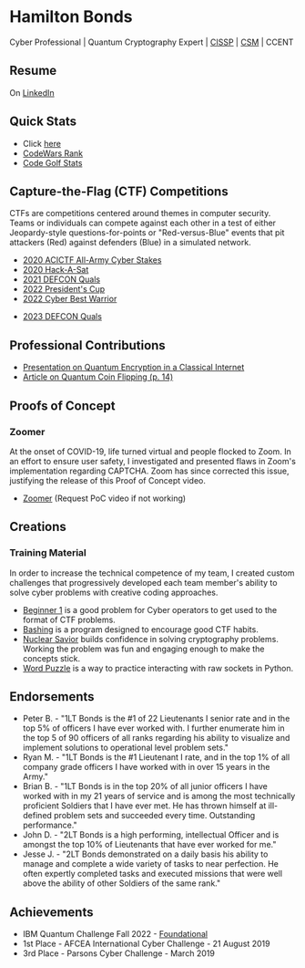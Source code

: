 # Hamilton Bonds
Cyber Professional | Quantum Cryptography Expert | [CISSP](https://www.credly.com/badges/3e4d80dc-37fd-40dd-86bc-a8e233745d9e/public_url) | [CSM](https://bcert.me/sjbkfeipq) | CCENT

## Resume
On [LinkedIn](https://linkedin.com/in/hamilton-bonds/)

## Quick Stats
- Click [here](https://hamilton-bonds.github.io/stats/stats.html)
- [CodeWars Rank](https://www.codewars.com/users/hamilton-bonds/badges/large)
- [Code Golf Stats](https://code.golf/golfers/hamilton-bonds)

## Capture-the-Flag (CTF) Competitions
CTFs are competitions centered around themes in computer security.  Teams or individuals can compete against each other in a test of either Jeopardy-style questions-for-points or "Red-versus-Blue" events that pit attackers (Red) against defenders (Blue) in a simulated network.

<!-- - [2019 Parsons CTF](https://hamilton-bonds.github.io/ctf/2019/2019_Parsons_CTF.html) -->
- [2020 ACICTF All-Army Cyber Stakes](https://hamilton-bonds.github.io/ctf/2020/2020_ACICTF_Cyber_Stakes.html)
- [2020 Hack-A-Sat](https://hamilton-bonds.github.io/ctf/2020/2020_Hack-A-Sat.html)
- [2021 DEFCON Quals](https://hamilton-bonds.github.io/ctf/2021/2021_DEFCON_Quals.html)
- [2022 President's Cup](https://hamilton-bonds.github.io/ctf/2022/2022_Presidents_Cup.html)
- [2022 Cyber Best Warrior](https://hamilton-bonds.github.io/ctf/2022/2022_Cyber_Best_Warrior.html)
<!-- - [2023 Hack-the-Box "Cyber Apocalypse"](https://hamilton-bonds.github.cio/ctf/2023/2023_HTB_Cyber_Apocalypse.html) -->
- [2023 DEFCON Quals](https://hamilton-bonds.github.io/ctf/2023/2023_DEFCON_Quals.html)

## Professional Contributions
- [Presentation on Quantum Encryption in a Classical Internet](https://www.dvidshub.net/video/870208/avengercon-vii-quantum-encryption-classical-internet)
- [Article on Quantum Coin Flipping (p. 14)](https://www.dvidshub.net/publication/issues/66602)

## Proofs of Concept

### Zoomer
At the onset of COVID-19, life turned virtual and people flocked to Zoom.  In an effort to ensure user safety, I investigated and presented flaws in Zoom's implementation regarding CAPTCHA.  Zoom has since corrected this issue, justifying the release of this Proof of Concept video.
- [Zoomer](https://hamilton-bonds.github.io/files/2020/ZoomerVideoPoC.webm) (Request PoC video if not  working)

## Creations

### Training Material
In order to increase the technical competence of my team, I created custom challenges that progressively developed each team member's ability to solve cyber problems with creative coding approaches.
- [Beginner 1](https://hamilton-bonds.github.io/creations/ctfpractice/02October2020/beginner_1/beginner_1.html) is a good problem for Cyber operators to get used to the format of CTF problems.
- [Bashing](https://hamilton-bonds.github.io/creations/ctfpractice/bashing/bashing.html) is a program designed to encourage good CTF habits.
- [Nuclear Savior](https://hamilton-bonds.github.io/creations/ctfpractice/nuclearsavior/nuclearsavior.html) builds confidence in solving cryptography problems.  Working the problem was fun and engaging enough to make the concepts stick.
- [Word Puzzle](https://hamilton-bonds.github.io/creations/ctfpractice/wordpuzzle/wordpuzzle.html) is a way to practice interacting with raw sockets in Python.

## Endorsements
- Peter B. - "1LT Bonds is the #1 of 22 Lieutenants I senior rate and in the top 5% of officers I have ever worked with.  I further enumerate him in the top 5 of 90 officers of all ranks regarding his ability to visualize and implement solutions to operational level problem sets."
- Ryan M. - "1LT Bonds is the #1 Lieutenant I rate, and in the top 1% of all company grade officers I have worked with in over 15 years in the Army."
- Brian B. - "1LT Bonds is in the top 20% of all junior officers I have worked with in my 21 years of service and is among the most technically proficient Soldiers that I have ever met.  He has thrown himself at ill-defined problem sets and succeeded every time.  Outstanding performance."
- John D. - "2LT Bonds is a high performing, intellectual Officer and is amongst the top 10% of Lieutenants that have ever worked for me."
- Jesse J. - "2LT Bonds demonstrated on a daily basis his ability to manage and complete a wide variety of tasks to near perfection.  He often expertly completed tasks and executed missions that were well above the ability of other Soldiers of the same rank."

## Achievements
- IBM Quantum Challenge Fall 2022 - [Foundational](https://www.credly.com/badges/dc689ec7-2bf7-4b84-b90c-92ddc65a0bf1/public_url)
- 1st Place - AFCEA International Cyber Challenge - 21 August 2019
- 3rd Place - Parsons Cyber Challenge - March 2019
